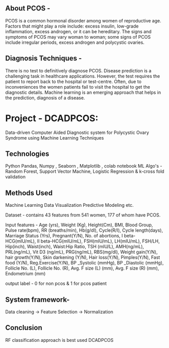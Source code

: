 ## About PCOS -
PCOS is a  common hormonal disorder among women of reproductive age. Factors that might play a role include: excess insulin, low-grade inflammation, excess androgen, or it can be hereditary. The signs and symptoms of PCOS may vary woman to woman; some signs of PCOS include irregular periods, excess androgen and polycystic ovaries. 
## Diagnosis Techniques -
There is no test to definitively diagnose PCOS. Disease prediction is a challenging task in healthcare applications. However, the test requires the patient to report back to the hospital or test-centre. Often, due to inconveniences the women patients fail to visit the hospital to get the diagnostic details. Machine learning is an emerging approach that helps in the prediction, diagnosis of a disease.
# Project - DCADPCOS: 
Data-driven Computer Aided Diagnostic system for Polycystic Ovary Syndrome using Machine Learning Techniques 
## Technologies
Python
Pandas, Numpy , Seaborn , Matplotlib , colab notebook
ML Algo's - Random Forest, Support Vector Machine, Logistic Regression & k-cross fold validation
## Methods Used
Machine Learning
Data Visualization
Predictive Modeling
etc.

Dataset - contains 43 features from 541 women, 177 of whom have PCOS. 


Input features - Age (yrs), Weight (Kg), Height(Cm), BMI,
       Blood Group, Pulse rate(bpm), RR (breaths/min), Hb(g/dl),
       Cycle(R/I), Cycle length(days), Marriage Status (Yrs),
       Pregnant(Y/N), No. of abortions, I   beta-HCG(mIU/mL),
       II    beta-HCG(mIU/mL), FSH(mIU/mL), LH(mIU/mL), FSH/LH,
       Hip(inch), Waist(inch), Waist:Hip Ratio, TSH (mIU/L),
       AMH(ng/mL), PRL(ng/mL), Vit D3 (ng/mL), PRG(ng/mL),
       RBS(mg/dl), Weight gain(Y/N), hair growth(Y/N),
       Skin darkening (Y/N), Hair loss(Y/N), Pimples(Y/N),
       Fast food (Y/N), Reg.Exercise(Y/N), BP _Systolic (mmHg),
       BP _Diastolic (mmHg), Follicle No. (L), Follicle No. (R),
       Avg. F size (L) (mm), Avg. F size (R) (mm), Endometrium (mm)

output label - 0 for non pcos & 1 for pcos patient


## System framework-
Data cleaning -> Feature Selection -> Normalization
## Conclusion
RF classification approach is best used DCADPCOS
